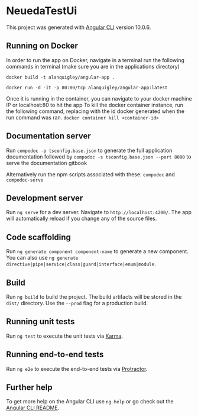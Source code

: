 # NeuedaTestUi

This project was generated with [Angular CLI](https://github.com/angular/angular-cli) version 10.0.6.

## Running on Docker

In order to run the app on Docker, navigate in a terminal run the following commands in terminal (make sure you are in the applications directory)

`docker build -t alanquigley/angular-app .`

`docker run -d -it -p 80:80/tcp alanquigley/angular-app:latest`

Once it is running in the container, you can navigate to your docker machine IP or localhost:80 to hit the app
To kill the docker container instance, run the following command, replacing <container-id> with the id docker generated when the run command was ran.
`docker container kill <container-id>`

## Documentation server

Run `compodoc -p tsconfig.base.json` to generate the full application documentation followed by `compodoc -s tsconfig.base.json --port 8090` to serve the documentation gitbook

Alternatively run the npm scripts associated with these: `compodoc` and `compodoc-serve`

## Development server

Run `ng serve` for a dev server. Navigate to `http://localhost:4200/`. The app will automatically reload if you change any of the source files.

## Code scaffolding

Run `ng generate component component-name` to generate a new component. You can also use `ng generate directive|pipe|service|class|guard|interface|enum|module`.

## Build

Run `ng build` to build the project. The build artifacts will be stored in the `dist/` directory. Use the `--prod` flag for a production build.

## Running unit tests

Run `ng test` to execute the unit tests via [Karma](https://karma-runner.github.io).

## Running end-to-end tests

Run `ng e2e` to execute the end-to-end tests via [Protractor](http://www.protractortest.org/).

## Further help

To get more help on the Angular CLI use `ng help` or go check out the [Angular CLI README](https://github.com/angular/angular-cli/blob/master/README.md).
